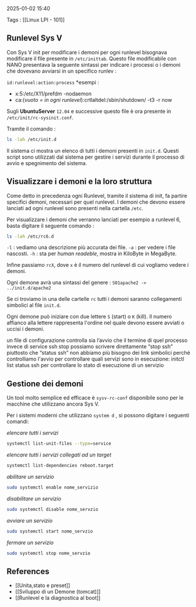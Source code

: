 2025-01-02 15:40

Tags : [[Linux LPI - 101]]

## Runlevel Sys V

Con Sys V init per modificare i demoni per ogni runlevel bisognava modificare il file presente in `/etc/inittab`.
Questo file modificabile con NANO presentava la seguente sintassi per indicare i processi o i demoni che dovevano avviarsi in un specifico runlev : 

`id:runlevel:action:process`
*esempi :
- x:5:/etc/X11/prefdm -nodaemon
- ca:(*vuoto =  in ogni runlevel*):crtlaltdel:/sbin/shutdown/ -t3 -r now

Sugli **UbuntuServer** `12.04` e successive questo file è ora presente in `/etc/init/rc-sysinit.conf`.

Tramite il comando : 

```bash
ls -lah /etc/init.d
```

Il sistema ci mostra un elenco di tutti i demoni presenti in `init.d`. Questi script sono utilizzati dal sistema per gestire i servizi durante il processo di avvio e spegnimento del sistema.

## Visualizzare i demoni e la loro struttura

Come detto in precedenza ogni Runlevel, tramite il sistema di init, fa partire specifici demoni, necessari per quel runlevel. I demoni che devono essere lanciati ad ogni runlevel sono presenti nella cartella `/etc`.

Per visualizzare i demoni che verranno lanciati per esempio a runlevel 6, basta digitare il seguente comando : 

```bash
ls -lah /etc/rc6.d
```

`-l` : vediamo una descrizione più accurata dei file.
`-a` : per vedere i file nascosti.
`-h` : sta per *human readeble*, mostra in KiloByte in MegaByte.

Infine passiamo `rcX`, dove `x` è il numero del runlevel di cui vogliamo vedere i demoni.

Ogni demone avrà una sintassi del genere : `S01apache2 -> ../init.d/apache2`

Se ci troviamo in una delle cartelle `rc` tutti i demoni saranno collegamenti simbolici al file `init.d`.

Ogni demone può iniziare con due lettere `S` (start) o `K` (kill).
Il numero affianco alla lettere rappresenta l'ordine nel quale devono essere avviati o uccisi i demoni.

un file di configurazione controlla sia l’avvio che il termine di quel processo
invece di service ssh stop
possiamo scrivere direttamente “stop ssh” piuttosto che “status ssh”
non abbiamo più bisogno dei link simbolici perché controlliamo l'avvio
per controllare quali servizi sono in esecuzione: initctl list
status ssh per controllare lo stato di esecuzione di un servizio
## Gestione dei demoni

Un tool molto semplice ed efficace è `sysv-rc-conf` disponibile sono per le macchine che utilizzano ancora Sys V. 

Per i sistemi moderni che utilizzano `system d` , si possono digitare i seguenti comandi:  

 *elencare tutti i servizi*
```bash
systemctl list-unit-files --type=service
```

*elencare tutti i servizi collegati ad un target*
```bash
systemctl list-dependencies reboot.target
```

*abilitare un servizio*
```bash
sudo systemctl enable nome_servizio
```

*disabilitare un servizio*
```bash
sudo systemctl disable nome_servzio
```

*avviare un servizio*
```bash
sudo systemctl start nome_servzio
```

*fermare un servizio*
```bash
sudo systemctl stop nome_servzio
```
## References

- [[Unita,stato e preset]]
- [[Sviluppo di un Demone (tomcat)]]
- [[Runlevel e la diagnostica al boot]]